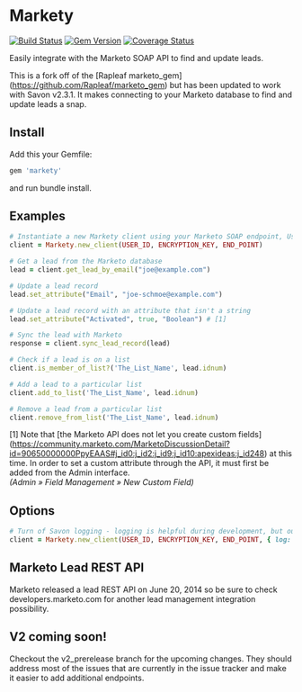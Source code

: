 # Markety

[![Build Status](https://travis-ci.org/davidsantoso/markety.svg?branch=master)](https://travis-ci.org/davidsantoso/markety)
[![Gem Version](https://badge.fury.io/rb/markety.svg)](http://badge.fury.io/rb/markety)
[![Coverage Status](https://coveralls.io/repos/davidsantoso/markety/badge.png)](https://coveralls.io/r/davidsantoso/markety)

Easily integrate with the Marketo SOAP API to find and update leads.

This is a fork off of the [Rapleaf marketo_gem] (https://github.com/Rapleaf/marketo_gem) but has been updated to work with Savon v2.3.1. It makes connecting to your Marketo database to find and update leads a snap.

## Install
Add this your Gemfile:

```ruby
gem 'markety'
```

and run bundle install.

##  Examples

```ruby
# Instantiate a new Markety client using your Marketo SOAP endpoint, User ID, and Encryption Key
client = Markety.new_client(USER_ID, ENCRYPTION_KEY, END_POINT)

# Get a lead from the Marketo database
lead = client.get_lead_by_email("joe@example.com")

# Update a lead record
lead.set_attribute("Email", "joe-schmoe@example.com")

# Update a lead record with an attribute that isn't a string
lead.set_attribute("Activated", true, "Boolean") # [1]

# Sync the lead with Marketo
response = client.sync_lead_record(lead)

# Check if a lead is on a list
client.is_member_of_list?('The_List_Name', lead.idnum)

# Add a lead to a particular list
client.add_to_list('The_List_Name', lead.idnum)

# Remove a lead from a particular list
client.remove_from_list('The_List_Name', lead.idnum)
```

[1] Note that [the Marketo API does not let you create custom fields] (https://community.marketo.com/MarketoDiscussionDetail?id=90650000000PpyEAAS#j_id0:j_id2:j_id9:j_id10:apexideas:j_id248) at this time. In order to set a custom attribute through the API, it must first be added from the Admin interface.  
_(Admin » Field Management » New Custom Field)_

##  Options

```ruby
# Turn of Savon logging - logging is helpful during development, but outputs a lot of text which you may not want in production
client = Markety.new_client(USER_ID, ENCRYPTION_KEY, END_POINT, { log: false })
```

##  Marketo Lead REST API

Marketo released a lead REST API on June 20, 2014 so be sure to check developers.marketo.com for another lead management integration possibility.

## V2 coming soon! 
Checkout the v2_prerelease branch for the upcoming changes. They should address most of the issues that are currently in the issue tracker and make it easier to add additional endpoints.
